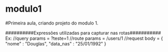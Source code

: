 # modulo1

#Primeira aula, criando projeto do modulo 1.

##########Expressões utilizadas para capturar nas rotas###########
Ex: //query params = ?teste=1
//route params = /users/1
//request body = { "nome" : "Douglas", "data_nas" : "25/01/1992" } 
